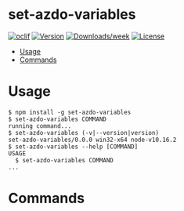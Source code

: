# set-azdo-variables

[![oclif](https://img.shields.io/badge/cli-oclif-brightgreen.svg)](https://oclif.io)
[![Version](https://img.shields.io/npm/v/set-azdo-variables.svg)](https://npmjs.org/package/set-azdo-variables)
[![Downloads/week](https://img.shields.io/npm/dw/set-azdo-variables.svg)](https://npmjs.org/package/set-azdo-variables)
[![License](https://img.shields.io/npm/l/set-azdo-variables.svg)](https://github.com/my-ul/ng-porcelain/blob/master/package.json)

<!-- toc -->

-   [Usage](#usage)
-   [Commands](#commands)
    <!-- tocstop -->

# Usage

<!-- usage -->

```sh-session
$ npm install -g set-azdo-variables
$ set-azdo-variables COMMAND
running command...
$ set-azdo-variables (-v|--version|version)
set-azdo-variables/0.0.0 win32-x64 node-v10.16.2
$ set-azdo-variables --help [COMMAND]
USAGE
  $ set-azdo-variables COMMAND
...
```

<!-- usagestop -->

# Commands

<!-- commands -->

<!-- commandsstop -->
